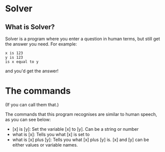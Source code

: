 # Solver
## What is Solver?
Solver is a program where you enter a question in human terms, but
still get the answer you need. For example:

    x is 123
    y is 123
    is x equal to y
    
and you'd get the answer!

# The commands
(If you can call them that.)

The commands that this program recognises are similar to human
speech, as you can see below:

* \[x] is \[y]: Set the variable \[x] to \[y]. Can be a string
or number
* what is \[x]: Tells you what \[x] is set to
* what is \[x] plus \[y]: Tells you what \[x] plus \[y] is. \[x]
and \[y] can be either values or variable names.